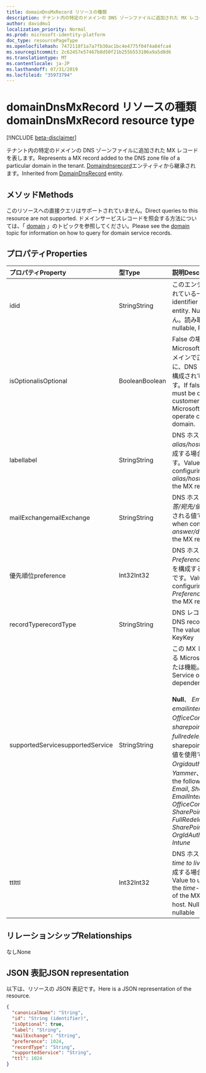 ```yaml
---
title: domainDnsMxRecord リソースの種類
description: テナント内の特定のドメインの DNS ゾーンファイルに追加された MX レコードを表します。 DomainDnsRecord エンティティから継承されます。
author: davidmu1
localization_priority: Normal
ms.prod: microsoft-identity-platform
doc_type: resourcePageType
ms.openlocfilehash: 7472118f1a7a7fb30ac1bc4e4775f04f4a84fca4
ms.sourcegitcommit: 2c62457e57467b8d50f21b255b553106a9a5d8d6
ms.translationtype: MT
ms.contentlocale: ja-JP
ms.lasthandoff: 07/31/2019
ms.locfileid: "35973794"
---
```

# <a name="domaindnsmxrecord-resource-type"></a><span data-ttu-id="b3aca-104">domainDnsMxRecord リソースの種類</span><span class="sxs-lookup"><span data-stu-id="b3aca-104">domainDnsMxRecord resource type</span></span>

[!INCLUDE [beta-disclaimer](../../includes/beta-disclaimer.md)]

<span data-ttu-id="b3aca-105">テナント内の特定のドメインの DNS ゾーンファイルに追加された MX レコードを表します。</span><span class="sxs-lookup"><span data-stu-id="b3aca-105">Represents a MX record added to the DNS zone file of a particular domain in the tenant.</span></span> <span data-ttu-id="b3aca-106">[Domaindnsrecord](domaindnsrecord.md)エンティティから継承されます。</span><span class="sxs-lookup"><span data-stu-id="b3aca-106">Inherited from [DomainDnsRecord](domaindnsrecord.md) entity.</span></span>

## <a name="methods"></a><span data-ttu-id="b3aca-107">メソッド</span><span class="sxs-lookup"><span data-stu-id="b3aca-107">Methods</span></span>
<span data-ttu-id="b3aca-108">このリソースへの直接クエリはサポートされていません。</span><span class="sxs-lookup"><span data-stu-id="b3aca-108">Direct queries to this resource are not supported.</span></span> <span data-ttu-id="b3aca-109">ドメインサービスレコードを照会する方法については、「 [domain](domain.md) 」のトピックを参照してください。</span><span class="sxs-lookup"><span data-stu-id="b3aca-109">Please see the [domain](domain.md) topic for information on how to query for domain service records.</span></span>

## <a name="properties"></a><span data-ttu-id="b3aca-110">プロパティ</span><span class="sxs-lookup"><span data-stu-id="b3aca-110">Properties</span></span>
| <span data-ttu-id="b3aca-111">プロパティ</span><span class="sxs-lookup"><span data-stu-id="b3aca-111">Property</span></span>     | <span data-ttu-id="b3aca-112">型</span><span class="sxs-lookup"><span data-stu-id="b3aca-112">Type</span></span>   |<span data-ttu-id="b3aca-113">説明</span><span class="sxs-lookup"><span data-stu-id="b3aca-113">Description</span></span>|
|:---------------|:--------|:----------|
|<span data-ttu-id="b3aca-114">id</span><span class="sxs-lookup"><span data-stu-id="b3aca-114">id</span></span>|<span data-ttu-id="b3aca-115">String</span><span class="sxs-lookup"><span data-stu-id="b3aca-115">String</span></span>| <span data-ttu-id="b3aca-116">このエンティティに割り当てられている一意の識別子。</span><span class="sxs-lookup"><span data-stu-id="b3aca-116">Unique identifier assigned to this entity.</span></span> <span data-ttu-id="b3aca-117">Null 許容ではありません。読み取り専用です。</span><span class="sxs-lookup"><span data-stu-id="b3aca-117">Not nullable, Read-only.</span></span>|
|<span data-ttu-id="b3aca-118">isOptional</span><span class="sxs-lookup"><span data-stu-id="b3aca-118">isOptional</span></span>|<span data-ttu-id="b3aca-119">Boolean</span><span class="sxs-lookup"><span data-stu-id="b3aca-119">Boolean</span></span>| <span data-ttu-id="b3aca-120">False の場合、MX レコードは、Microsoft Online Services がドメインで正しく動作するように、DNS ホストで顧客によって構成されている必要があります。</span><span class="sxs-lookup"><span data-stu-id="b3aca-120">If false, the MX record must be configured by the customer at the DNS host for Microsoft Online Services to operate correctly with the domain.</span></span> |
|<span data-ttu-id="b3aca-121">label</span><span class="sxs-lookup"><span data-stu-id="b3aca-121">label</span></span>|<span data-ttu-id="b3aca-122">String</span><span class="sxs-lookup"><span data-stu-id="b3aca-122">String</span></span>| <span data-ttu-id="b3aca-123">DNS ホストで MX レコードの*alias/host/name*プロパティを構成する場合に使用される値です。</span><span class="sxs-lookup"><span data-stu-id="b3aca-123">Value used when configuring the *alias/host/name* property of the MX record at the DNS host.</span></span> |
|<span data-ttu-id="b3aca-124">mailExchange</span><span class="sxs-lookup"><span data-stu-id="b3aca-124">mailExchange</span></span>|<span data-ttu-id="b3aca-125">String</span><span class="sxs-lookup"><span data-stu-id="b3aca-125">String</span></span>| <span data-ttu-id="b3aca-126">DNS ホストで MX レコードの*応答/宛先/値*を構成する場合に使用される値です。</span><span class="sxs-lookup"><span data-stu-id="b3aca-126">Value used when configuring the *answer/destination/value* of the MX record at the DNS host.</span></span>|
|<span data-ttu-id="b3aca-127">優先順位</span><span class="sxs-lookup"><span data-stu-id="b3aca-127">preference</span></span>|<span data-ttu-id="b3aca-128">Int32</span><span class="sxs-lookup"><span data-stu-id="b3aca-128">Int32</span></span>| <span data-ttu-id="b3aca-129">DNS ホストで MX レコードの*Preference/Priority*プロパティを構成する場合に使用される値です。</span><span class="sxs-lookup"><span data-stu-id="b3aca-129">Value used when configuring the *Preference/Priority* property of the MX record at the DNS host.</span></span> |
|<span data-ttu-id="b3aca-130">recordType</span><span class="sxs-lookup"><span data-stu-id="b3aca-130">recordType</span></span>|<span data-ttu-id="b3aca-131">String</span><span class="sxs-lookup"><span data-stu-id="b3aca-131">String</span></span>| <span data-ttu-id="b3aca-132">DNS レコードの種類。</span><span class="sxs-lookup"><span data-stu-id="b3aca-132">Type of DNS record.</span></span> <span data-ttu-id="b3aca-133">値は常に*Mx*です。</span><span class="sxs-lookup"><span data-stu-id="b3aca-133">The value is always *Mx*.</span></span> <span data-ttu-id="b3aca-134">Key</span><span class="sxs-lookup"><span data-stu-id="b3aca-134">Key</span></span> |
|<span data-ttu-id="b3aca-135">supportedService</span><span class="sxs-lookup"><span data-stu-id="b3aca-135">supportedService</span></span>|<span data-ttu-id="b3aca-136">String</span><span class="sxs-lookup"><span data-stu-id="b3aca-136">String</span></span>| <span data-ttu-id="b3aca-137">この MX レコードに依存している Microsoft Online サービスまたは機能。</span><span class="sxs-lookup"><span data-stu-id="b3aca-137">Microsoft Online Service or feature that has a dependency on this MX record.</span></span></br></br><span data-ttu-id="b3aca-138">**Null**、 *Email*、 *Sharepoint*、 *emailinternalrelayonly*、 *OfficeCommunicationsOnline*、 *sharepointdefaultdomain*、 *fullredelegation*、sharepointpublic のいずれかの値を使用できます。 \*\*、 *Orgidauthentication*、 *Yammer*、 *Intune*</span><span class="sxs-lookup"><span data-stu-id="b3aca-138">Can be one of the following values: **null**, *Email*, *Sharepoint*, *EmailInternalRelayOnly*, *OfficeCommunicationsOnline*, *SharePointDefaultDomain*, *FullRedelegation*, *SharePointPublic*, *OrgIdAuthentication*, *Yammer*, *Intune*</span></span> |
|<span data-ttu-id="b3aca-139">ttl</span><span class="sxs-lookup"><span data-stu-id="b3aca-139">ttl</span></span>|<span data-ttu-id="b3aca-140">Int32</span><span class="sxs-lookup"><span data-stu-id="b3aca-140">Int32</span></span>| <span data-ttu-id="b3aca-141">DNS ホストで MX レコードの*time to live (ttl)* プロパティを構成する場合に使用する値です。</span><span class="sxs-lookup"><span data-stu-id="b3aca-141">Value to use when configuring the *time-to-live (ttl)* property of the MX record at the DNS host.</span></span> <span data-ttu-id="b3aca-142">Null 許容ではない</span><span class="sxs-lookup"><span data-stu-id="b3aca-142">Not nullable</span></span> |

## <a name="relationships"></a><span data-ttu-id="b3aca-143">リレーションシップ</span><span class="sxs-lookup"><span data-stu-id="b3aca-143">Relationships</span></span>
<span data-ttu-id="b3aca-144">なし</span><span class="sxs-lookup"><span data-stu-id="b3aca-144">None</span></span>

## <a name="json-representation"></a><span data-ttu-id="b3aca-145">JSON 表記</span><span class="sxs-lookup"><span data-stu-id="b3aca-145">JSON representation</span></span>
<span data-ttu-id="b3aca-146">以下は、リソースの JSON 表記です。</span><span class="sxs-lookup"><span data-stu-id="b3aca-146">Here is a JSON representation of the resource.</span></span>

<!-- {
  "blockType": "resource",
  "optionalProperties": [

  ],
  "@odata.type": "microsoft.graph.domainDnsMxRecord"
}-->

```json
{
  "canonicalName": "String",
  "id": "String (identifier)",
  "isOptional": true,
  "label": "String",
  "mailExchange": "String",
  "preference": 1024,
  "recordType": "String",
  "supportedService": "String",
  "ttl": 1024
}

```

<!-- uuid: 8fcb5dbc-d5aa-4681-8e31-b001d5168d79
2015-10-25 14:57:30 UTC -->
<!--
{
  "type": "#page.annotation",
  "description": "domainDnsMxRecord resource",
  "keywords": "",
  "section": "documentation",
  "tocPath": "",
  "suppressions": []
}
-->
